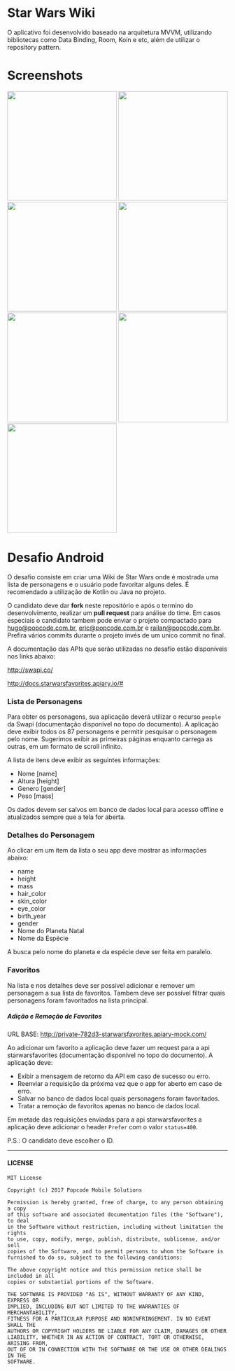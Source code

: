 # Star Wars Wiki
O aplicativo foi desenvolvido baseado na arquitetura MVVM, utilizando bibliotecas como Data Binding, Room, Koin e etc, além de utilizar o repository pattern.

# Screenshots
<img src="https://user-images.githubusercontent.com/41158713/74380998-6d8ddb80-4dc9-11ea-9670-295261baf84b.png" width="250"> <img src="https://user-images.githubusercontent.com/41158713/74381046-85655f80-4dc9-11ea-8a62-4f9bc86627a8.png" width="250">
<img src="https://user-images.githubusercontent.com/41158713/74381057-89917d00-4dc9-11ea-9c57-bddc6038feb0.png" width="250">
<img src="https://user-images.githubusercontent.com/41158713/74381074-8eeec780-4dc9-11ea-96e6-e7f7cd68d780.png" width="250">
<img src="https://user-images.githubusercontent.com/41158713/74381084-931ae500-4dc9-11ea-8f37-30a8da8df0d4.png" width="250">
<img src="https://user-images.githubusercontent.com/41158713/74381110-a1690100-4dc9-11ea-85da-2e4b86faadf8.png" width="250">
<img src="https://user-images.githubusercontent.com/41158713/74381117-a4fc8800-4dc9-11ea-9699-cc796ebfaab7.png" width="250">

# Desafio Android

O desafio consiste em criar uma Wiki de Star Wars onde é mostrada uma lista de personagens e o usuário pode favoritar alguns deles. É recomendado a utilização de Kotlin ou Java no projeto.

O candidato deve dar **fork** neste repositório e após o termino do desenvolvimento, realizar um **pull request** para análise do time. Em casos especiais o candidato tambem pode enviar o projeto compactado para hugo@popcode.com.br, eric@popcode.com.br e railan@popcode.com.br. Prefira vários commits durante o projeto invés de um unico commit no final.

A documentação das APIs que serão utilizadas no desafio estão disponíveis nos links abaixo:

http://swapi.co/

http://docs.starwarsfavorites.apiary.io/#

### Lista de Personagens

Para obter os personagens, sua aplicação deverá utilizar o recurso `people` da Swapi (documentação disponível no topo do documento). A aplicação deve exibir todos os 87 personagens e permitir pesquisar o personagem pelo nome. Sugerimos exibir as primeiras páginas enquanto carrega as outras, em um formato de scroll infinito.

A lista de itens deve exibir as seguintes informações:
+ Nome [name]
+ Altura [height]
+ Genero [gender]
+ Peso [mass]

Os dados devem ser salvos em banco de dados local para acesso offline e atualizados sempre que a tela for aberta.

### Detalhes do Personagem

Ao clicar em um item da lista o seu app deve mostrar as informações abaixo:

+ name
+ height
+ mass 
+ hair_color
+ skin_color
+ eye_color
+ birth_year
+ gender
+ Nome do Planeta Natal 
+ Nome da Espécie

A busca pelo nome do planeta e da espécie deve ser feita em paralelo.

### Favoritos

Na lista e nos detalhes deve ser possível adicionar e remover um personagem a sua lista de favoritos. Tambem deve ser possível filtrar quais personagens foram favoritados na lista principal.

##### Adição e Remoção de Favoritos

URL BASE: http://private-782d3-starwarsfavorites.apiary-mock.com/

Ao adicionar um favorito a aplicação deve fazer um request para a api starwarsfavorites (documentação disponível no topo do documento). 
A aplicação deve:
+ Exibir a mensagem de retorno da API em caso de sucesso ou erro.
+ Reenviar a requisição da próxima vez que o app for aberto em caso de erro.
+ Salvar no banco de dados local quais personagens foram favoritados.
+ Tratar a remoção de favoritos apenas no banco de dados local.

Em metade das requisições enviadas para a api starwarsfavorites a aplicação deve adicionar o header `Prefer` com o valor `status=400`.

P.S.: O candidato deve escolher o ID.

---
#### LICENSE
```
MIT License

Copyright (c) 2017 Popcode Mobile Solutions

Permission is hereby granted, free of charge, to any person obtaining a copy
of this software and associated documentation files (the "Software"), to deal
in the Software without restriction, including without limitation the rights
to use, copy, modify, merge, publish, distribute, sublicense, and/or sell
copies of the Software, and to permit persons to whom the Software is
furnished to do so, subject to the following conditions:

The above copyright notice and this permission notice shall be included in all
copies or substantial portions of the Software.

THE SOFTWARE IS PROVIDED "AS IS", WITHOUT WARRANTY OF ANY KIND, EXPRESS OR
IMPLIED, INCLUDING BUT NOT LIMITED TO THE WARRANTIES OF MERCHANTABILITY,
FITNESS FOR A PARTICULAR PURPOSE AND NONINFRINGEMENT. IN NO EVENT SHALL THE
AUTHORS OR COPYRIGHT HOLDERS BE LIABLE FOR ANY CLAIM, DAMAGES OR OTHER
LIABILITY, WHETHER IN AN ACTION OF CONTRACT, TORT OR OTHERWISE, ARISING FROM,
OUT OF OR IN CONNECTION WITH THE SOFTWARE OR THE USE OR OTHER DEALINGS IN THE
SOFTWARE.
```
